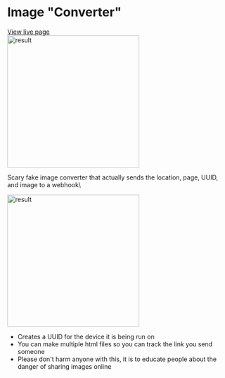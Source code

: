 # Image "Converter"
[View live page](joedotmt.github.io/image-converter)\
<img src="https://i.imgur.com/hwsBAIp.png" alt="result" width="300"/>

Scary fake image converter that actually sends the location, page, UUID, and image to a webhook\

<img src="https://i.imgur.com/0GJQyfw.png" alt="result" width="300"/>

 - Creates a UUID for the device it is being run on
 - You can make multiple html files so you can track the link you send someone
 - Please don't harm anyone with this, it is to educate people about the danger of sharing images online
